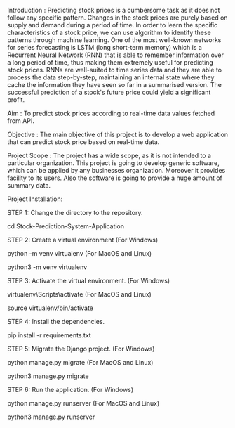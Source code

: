 Introduction :
Predicting stock prices is a cumbersome task as it does not follow any specific pattern. Changes in the stock prices are purely based on supply and demand during a period of time. In order to learn the specific characteristics of a stock price, we can use algorithm to identify these patterns through machine learning. One of the most well-known networks for series forecasting is LSTM (long short-term memory) which is a Recurrent Neural Network (RNN) that is able to remember information over a long period of time, thus making them extremely useful for predicting stock prices. RNNs are well-suited to time series data and they are able to process the data step-by-step, maintaining an internal state where they cache the information they have seen so far in a summarised version. The successful prediction of a stock's future price could yield a significant profit.

Aim :
To predict stock prices according to real-time data values fetched from API.

Objective :
The main objective of this project is to develop a web application that can predict stock price based on real-time data.

Project Scope :
The project has a wide scope, as it is not intended to a particular organization. This project is going to develop generic software, which can be applied by any businesses organization. Moreover it provides facility to its users. Also the software is going to provide a huge amount of summary data.






Project Installation:
  
STEP 1: Change the directory to the repository.

  cd Stock-Prediction-System-Application
  
STEP 2: Create a virtual environment (For Windows)

  python -m venv virtualenv
  (For MacOS and Linux)

  python3 -m venv virtualenv
  
STEP 3: Activate the virtual environment. (For Windows)

  virtualenv\Scripts\activate
  (For MacOS and Linux)

  source virtualenv/bin/activate
  
STEP 4: Install the dependencies.

  pip install -r requirements.txt
  
STEP 5: Migrate the Django project. (For Windows)

  python manage.py migrate
  (For MacOS and Linux)

  python3 manage.py migrate
  
STEP 6: Run the application. (For Windows)

  python manage.py runserver
  (For MacOS and Linux)

  python3 manage.py runserver
